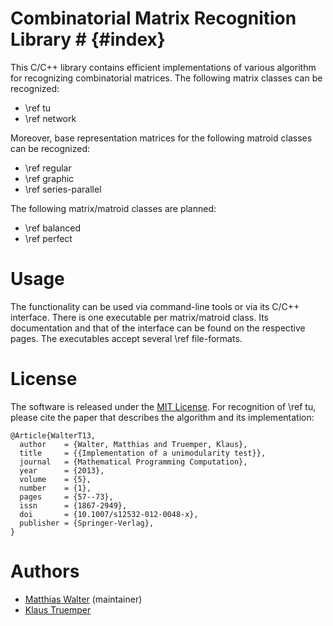 # Combinatorial Matrix Recognition Library # {#index}

This C/C++ library contains efficient implementations of various algorithm for recognizing combinatorial matrices.
The following matrix classes can be recognized:

  - \ref tu
  - \ref network

Moreover, base representation matrices for the following matroid classes can be recognized:

  - \ref regular
  - \ref graphic
  - \ref series-parallel

The following matrix/matroid classes are planned:

  - \ref balanced
  - \ref perfect

# Usage #

The functionality can be used via command-line tools or via its C/C++ interface.
There is one executable per matrix/matroid class.
Its documentation and that of the interface can be found on the respective pages.
The executables accept several \ref file-formats.

# License #

The software is released under the [MIT License](https://en.wikipedia.org/wiki/MIT_License).
For recognition of \ref tu, please cite the paper that describes the algorithm and its implementation:

    @Article{WalterT13,
      author    = {Walter, Matthias and Truemper, Klaus},
      title     = {{Implementation of a unimodularity test}},
      journal   = {Mathematical Programming Computation},
      year      = {2013},
      volume    = {5},
      number    = {1},
      pages     = {57--73},
      issn      = {1867-2949},
      doi       = {10.1007/s12532-012-0048-x},
      publisher = {Springer-Verlag},
    }

# Authors #

- [Matthias Walter](https://people.utwente.nl/m.walter) (maintainer)
- [Klaus Truemper](https://personal.utdallas.edu/~klaus/)

